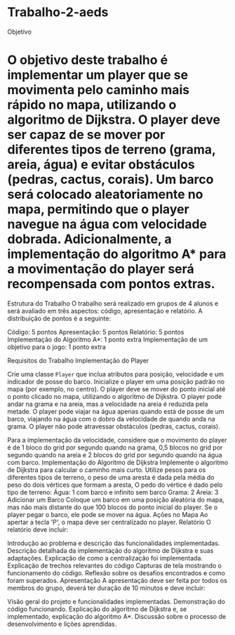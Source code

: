 # Trabalho-2-aeds

Objetivo
# O objetivo deste trabalho é implementar um player que se movimenta pelo caminho mais rápido no mapa, utilizando o algoritmo de Dijkstra. O player deve ser capaz de se mover por diferentes tipos de terreno (grama, areia, água) e evitar obstáculos (pedras, cactus, corais). Um barco será colocado aleatoriamente no mapa, permitindo que o player navegue na água com velocidade dobrada. Adicionalmente, a implementação do algoritmo A* para a movimentação do player será recompensada com pontos extras.

Estrutura do Trabalho
O trabalho será realizado em grupos de 4 alunos e será avaliado em três aspectos: código, apresentação e relatório. A distribuição de pontos é a seguinte:

Código: 5 pontos
Apresentação: 5 pontos
Relatório: 5 pontos
Implementação do Algoritmo A*: 1 ponto extra
Implementação de um objetivo para o jogo: 1 ponto extra

Requisitos do Trabalho
Implementação do Player

Crie uma classe `Player` que inclua atributos para posição, velocidade e um indicador de posse do barco.
Inicialize o player em uma posição padrão no mapa (por exemplo, no centro).
O player deve se mover do ponto inicial até o ponto clicado no mapa, utilizando o algoritmo de Dijkstra.
O player pode andar na grama e na areia, mas a velocidade na areia é reduzida pela metade. O player pode viajar na água apenas quando está de posse de um barco, viajando na água com o dobro da velocidade de quando anda na grama.
O player não pode atravessar obstáculos (pedras, cactus, corais).

Para a implementação da velocidade, considere que o movimento do player é de 1 bloco do grid por segundo quando na grama, 0,5 blocos no grid por segundo quando na areia e 2 blocos do grid por segundo quando na água com barco.
Implementação do Algoritmo de Dijkstra
Implemente o algoritmo de Dijkstra para calcular o caminho mais curto.
Utilize pesos para os diferentes tipos de terreno, o peso de uma aresta é dada pela média do peso do dois vértices que formam a aresta, O pedo do vértice é dado pelo tipo de terreno:
Água: 1 com barco e infinito sem barco
Grama: 2
Areia: 3
Adicionar um Barco
Coloque um barco em uma posição aleatória do mapa, mas não mais distante do que 100 blocos do ponto inicial do player.
Se o player pegar o barco, ele pode se mover na água.
Ações no Mapa
Ao apertar a tecla 'P', o mapa deve ser centralizado no player.
Relatório
O relatório deve incluir:

Introdução ao problema e descrição das funcionalidades implementadas.
Descrição detalhada da implementação do algoritmo de Dijkstra e suas adaptações.
Explicação de como a centralização foi implementada.
Explicação de trechos relevantes do código
Capturas de tela mostrando o funcionamento do código.
Reflexão sobre os desafios encontrados e como foram superados.
Apresentação
A apresentação deve ser feita por todos os membros do grupo, deverá ter duração de 10 minutos e deve incluir:

Visão geral do projeto e funcionalidades implementadas.
Demonstração do código funcionando.
Explicação do algoritmo de Dijkstra e, se implementado, explicação do algoritmo A*.
Discussão sobre o processo de desenvolvimento e lições aprendidas.
